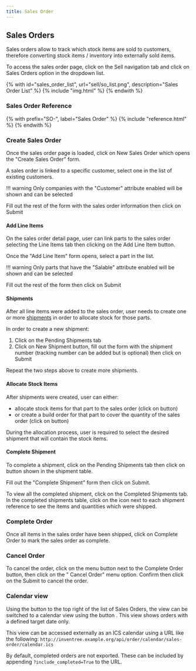```yaml
---
title: Sales Order
---
```


## Sales Orders

Sales orders allow to track which stock items are sold to customers, therefore converting stock items / inventory into externally sold items.

To access the sales order page, click on the <span class="badge inventree nav main"><span class='fas fa-truck'></span> Sell</span> navigation tab and click on <span class="badge inventree nav main"><span class='fas fa-list'></span> Sales Orders</span> option in the dropdown list.

{% with id="sales_order_list", url="sell/so_list.png", description="Sales Order List" %}
{% include "img.html" %}
{% endwith %}

### Sales Order Reference

{% with prefix="SO-", label="Sales Order" %}
{% include "reference.html" %}
{% endwith %}


### Create Sales Order

Once the sales order page is loaded, click on <span class="badge inventree add"><span class='fas fa-plus-circle'></span> New Sales Order</span> which opens the "Create Sales Order" form.

A sales order is linked to a specific customer, select one in the list of existing customers.

!!! warning
	Only companies with the "Customer" attribute enabled will be shown and can be selected

Fill out the rest of the form with the sales order information then click on <span class="badge inventree confirm">Submit</span> 

#### Add Line Items

On the sales order detail page, user can link parts to the sales order selecting the <span class="badge inventree nav side"><span class='fas fa-list-ol'></span> Line Items</span> tab then clicking on the <span class="badge inventree add"><span class='fas fa-plus-circle'></span> Add Line Item</span> button.

Once the "Add Line Item" form opens, select a part in the list.

!!! warning
    Only parts that have the "Salable" attribute enabled will be shown and can be selected

Fill out the rest of the form then click on <span class="badge inventree confirm">Submit</span> 

#### Shipments

After all line items were added to the sales order, user needs to create one or more [shipments](./shipment.md) in order to allocate stock for those parts.

In order to create a new shipment:

1. Click on the <span class="badge inventree nav side"><span class='fas fa-truck-loading'></span> Pending Shipments</span> tab
2. Click on <span class="badge inventree add"><span class='fas fa-plus-circle'></span> New Shipment</span> button, fill out the form with the shipment number (tracking number can be added but is optional) then click on <span class="badge inventree confirm">Submit</span>

Repeat the two steps above to create more shipments.

#### Allocate Stock Items

After shipments were created, user can either:

* allocate stock items for that part to the sales order (click on <span class='fas fa-sign-in-alt'></span> button)
* or create a build order for that part to cover the quantity of the sales order (click on <span class='fas fa-tools'></span> button)

During the allocation process, user is required to select the desired shipment that will contain the stock items.

#### Complete Shipment

To complete a shipment, click on the <span class="badge inventree nav side"><span class='fas fa-truck-loading'></span> Pending Shipments</span> tab then click on <span class='fas fa-truck'></span> button shown in the shipment table.

Fill out the "Complete Shipment" form then click on <span class="badge inventree confirm">Submit</span>.

To view all the completed shipment, click on the <span class="badge inventree nav side"><span class='fas fa-truck'></span> Completed Shipments</span> tab. In the completed shipments table, click on the <span class='fas fa-plus'></span> icon next to each shipment reference to see the items and quantities which were shipped.

### Complete Order

Once all items in the sales order have been shipped, click on <span class="badge inventree add"><span class='fas fa-check-circle'></span> Complete Order</span> to mark the sales order as complete.

### Cancel Order

To cancel the order, click on the <span class='fas fa-tools'></span> menu button next to the <span class="badge inventree add"><span class='fas fa-check-circle'></span> Complete Order</span> button, then click on the "<span class='fas fa-tools'></span> Cancel Order" menu option. Confirm then click on the <span class="badge inventree confirm">Submit</span> to cancel the order.


### Calendar view

Using the button to the top right of the list of Sales Orders, the view can be switched to a calendar view using the button <span class='fas fa-calendar-alt'></span>. This view shows orders with a defined target date only.

This view can be accessed externally as an ICS calendar using a URL like the following:
`http://inventree.example.org/api/order/calendar/sales-order/calendar.ics`

By default, completed orders are not exported. These can be included by appending `?include_completed=True` to the URL.
